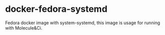 # docker-fedora-systemd
Fedora docker image with system-systemd, this image is usage for running with Molecule&amp;Ci.
